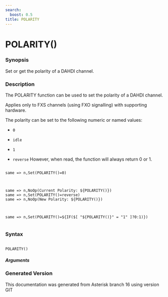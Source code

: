 ```yaml
---
search:
  boost: 0.5
title: POLARITY
---
```


# POLARITY()

### Synopsis

Set or get the polarity of a DAHDI channel.

### Description

The POLARITY function can be used to set the polarity of a DAHDI channel.<br>

Applies only to FXS channels (using FXO signalling) with supporting hardware.<br>

The polarity can be set to the following numeric or named values:<br>


* `0`

* `idle`

* `1`

* `reverse`
However, when read, the function will always return 0 or 1.<br>

``` title="Example: Set idle polarity"

same => n,Set(POLARITY()=0)


```
``` title="Example: Set reverse polarity"

same => n,NoOp(Current Polarity: ${POLARITY()})
same => n,Set(POLARITY()=reverse)
same => n,NoOp(New Polarity: ${POLARITY()})


```
``` title="Example: Reverse the polarity from whatever it is currently"

same => n,Set(POLARITY()=${IF($[ "${POLARITY()}" = "1" ]?0:1)})


```

### Syntax


```

POLARITY()
```
##### Arguments


### Generated Version

This documentation was generated from Asterisk branch 16 using version GIT 
